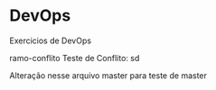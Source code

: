 # DevOps
Exercicios de DevOps

ramo-conflito
Teste de Conflito: sd

Alteração nesse arquivo master para teste de 
master

